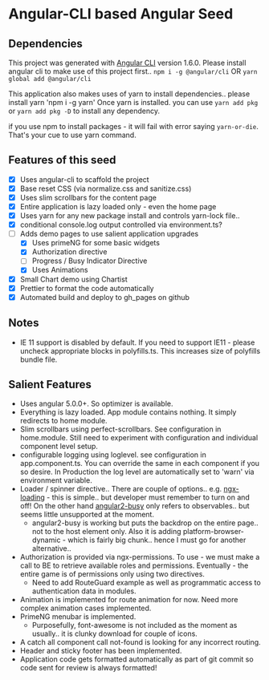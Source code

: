 # Angular-CLI based Angular Seed

## Dependencies

This project was generated with [Angular CLI](https://github.com/angular/angular-cli) version 1.6.0.
Please install angular cli to make use of this project first..
`npm i -g @angular/cli`
OR
`yarn global add @angular/cli`

This application also makes uses of yarn to install dependencies.. please install yarn
'npm i -g yarn'
Once yarn is installed. you can use `yarn add pkg` or `yarn add pkg -D` to install any dependency.

if you use npm to install packages - it will fail with error saying `yarn-or-die`. That's your cue to use yarn command.

## Features of this seed

* [x] Uses angular-cli to scaffold the project
* [x] Base reset CSS (via normalize.css and sanitize.css)
* [x] Uses slim scrollbars for the content page
* [x] Entire application is lazy loaded only - even the home page
* [x] Uses yarn for any new package install and controls yarn-lock file..
* [x] conditional console.log output controlled via environment.ts?
* [ ] Adds demo pages to use salient application upgrades
  * [x] Uses primeNG for some basic widgets
  * [x] Authorization directive
  * [ ] Progress / Busy Indicator Directive
  * [x] Uses Animations
* [x] Small Chart demo using Chartist
* [x] Prettier to format the code automatically
* [x] Automated build and deploy to gh_pages on github

## Notes

* IE 11 support is disabled by default. If you need to support IE11 - please uncheck appropriate blocks in polyfills.ts. This increases size of polyfills bundle file.

## Salient Features

* Uses angular 5.0.0+. So optimizer is available.
* Everything is lazy loaded. App module contains nothing. It simply redirects to home module.
* Slim scrollbars using perfect-scrollbars. See configuration in home.module. Still need to experiment with configuration and individual component level setup.
* configurable logging using loglevel. see configuration in app.component.ts. You can override the same in each component if you so desire. In Production the log level are automatically set to 'warn' via environment variable.
* Loader / spinner directive.. There are couple of options.. e.g. [ngx-loading](https://github.com/Zak-C/ngx-loading) - this is simple.. but developer must remember to turn on and off! On the other hand [angular2-busy](https://github.com/devyumao/angular2-busy) only refers to observables.. but seems little unsupported at the moment.
  * angular2-busy is working but puts the backdrop on the entire page.. not to the host element only. Also it is adding platform-browser-dynamic - which is fairly big chunk.. hence I must go for another alternative..
* Authorization is provided via ngx-permissions. To use - we must make a call to BE to retrieve available roles and permissions. Eventually - the entire game is of permissions only using two directives.
  * Need to add RouteGuard example as well as programmatic access to authentication data in modules.
* Animation is implemented for route animation for now. Need more complex animation cases implemented.
* PrimeNG menubar is implemented.
  * Purposefully, font-awesome is not included as the moment as usually.. it is clunky download for couple of icons.
* A catch all component call not-found is looking for any incorrect routing.
* Header and sticky footer has been implemented.
* Application code gets formatted automatically as part of git commit so code sent for review is always formatted!
